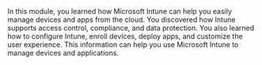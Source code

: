 In this module, you learned how Microsoft Intune can help you easily manage devices and apps from the cloud. You discovered how Intune supports access control, compliance, and data protection. You also learned how to configure Intune, enroll devices, deploy apps, and customize the user experience. This information can help you use Microsoft Intune to manage devices and applications.